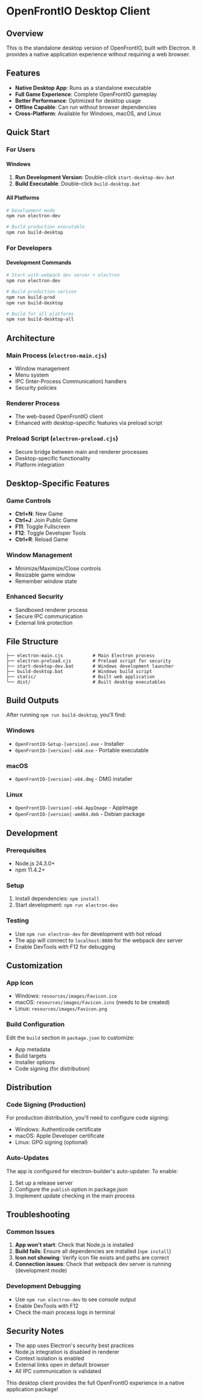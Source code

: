 # OpenFrontIO Desktop Client

## Overview

This is the standalone desktop version of OpenFrontIO, built with Electron. It provides a native application experience without requiring a web browser.

## Features

- **Native Desktop App**: Runs as a standalone executable
- **Full Game Experience**: Complete OpenFrontIO gameplay
- **Better Performance**: Optimized for desktop usage
- **Offline Capable**: Can run without browser dependencies
- **Cross-Platform**: Available for Windows, macOS, and Linux

## Quick Start

### For Users

#### Windows

1. **Run Development Version**: Double-click `start-desktop-dev.bat`
2. **Build Executable**: Double-click `build-desktop.bat`

#### All Platforms

```bash
# Development mode
npm run electron-dev

# Build production executable
npm run build-desktop
```

### For Developers

#### Development Commands

```bash
# Start with webpack dev server + electron
npm run electron-dev

# Build production version
npm run build-prod
npm run build-desktop

# Build for all platforms
npm run build-desktop-all
```

## Architecture

### Main Process (`electron-main.cjs`)

- Window management
- Menu system
- IPC (Inter-Process Communication) handlers
- Security policies

### Renderer Process

- The web-based OpenFrontIO client
- Enhanced with desktop-specific features via preload script

### Preload Script (`electron-preload.cjs`)

- Secure bridge between main and renderer processes
- Desktop-specific functionality
- Platform integration

## Desktop-Specific Features

### Game Controls

- **Ctrl+N**: New Game
- **Ctrl+J**: Join Public Game
- **F11**: Toggle Fullscreen
- **F12**: Toggle Developer Tools
- **Ctrl+R**: Reload Game

### Window Management

- Minimize/Maximize/Close controls
- Resizable game window
- Remember window state

### Enhanced Security

- Sandboxed renderer process
- Secure IPC communication
- External link protection

## File Structure

```
├── electron-main.cjs           # Main Electron process
├── electron-preload.cjs        # Preload script for security
├── start-desktop-dev.bat       # Windows development launcher
├── build-desktop.bat           # Windows build script
├── static/                     # Built web application
└── dist/                       # Built desktop executables
```

## Build Outputs

After running `npm run build-desktop`, you'll find:

### Windows

- `OpenFrontIO-Setup-[version].exe` - Installer
- `OpenFrontIO-[version]-x64.exe` - Portable executable

### macOS

- `OpenFrontIO-[version]-x64.dmg` - DMG installer

### Linux

- `OpenFrontIO-[version]-x64.AppImage` - AppImage
- `OpenFrontIO-[version]-amd64.deb` - Debian package

## Development

### Prerequisites

- Node.js 24.3.0+
- npm 11.4.2+

### Setup

1. Install dependencies: `npm install`
2. Start development: `npm run electron-dev`

### Testing

- Use `npm run electron-dev` for development with hot reload
- The app will connect to `localhost:8080` for the webpack dev server
- Enable DevTools with F12 for debugging

## Customization

### App Icon

- Windows: `resources/images/Favicon.ico`
- macOS: `resources/images/Favicon.icns` (needs to be created)
- Linux: `resources/images/Favicon.png`

### Build Configuration

Edit the `build` section in `package.json` to customize:

- App metadata
- Build targets
- Installer options
- Code signing (for distribution)

## Distribution

### Code Signing (Production)

For production distribution, you'll need to configure code signing:

- Windows: Authenticode certificate
- macOS: Apple Developer certificate
- Linux: GPG signing (optional)

### Auto-Updates

The app is configured for electron-builder's auto-updater. To enable:

1. Set up a release server
2. Configure the `publish` option in package.json
3. Implement update checking in the main process

## Troubleshooting

### Common Issues

1. **App won't start**: Check that Node.js is installed
2. **Build fails**: Ensure all dependencies are installed (`npm install`)
3. **Icon not showing**: Verify icon file exists and paths are correct
4. **Connection issues**: Check that webpack dev server is running (development mode)

### Development Debugging

- Use `npm run electron-dev` to see console output
- Enable DevTools with F12
- Check the main process logs in terminal

## Security Notes

- The app uses Electron's security best practices
- Node.js integration is disabled in renderer
- Context isolation is enabled
- External links open in default browser
- All IPC communication is validated

This desktop client provides the full OpenFrontIO experience in a native application package!
